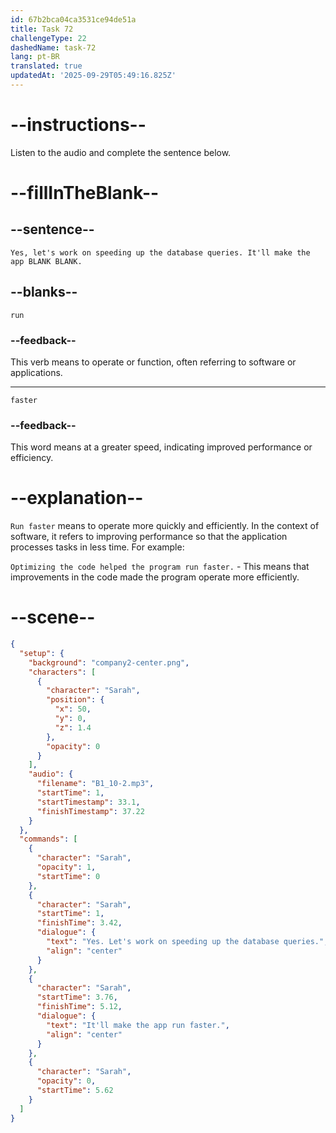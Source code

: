 ```yaml
---
id: 67b2bca04ca3531ce94de51a
title: Task 72
challengeType: 22
dashedName: task-72
lang: pt-BR
translated: true
updatedAt: '2025-09-29T05:49:16.825Z'
---
```


<!-- (Audio) Sarah: Yes, let's work on speeding up the database queries. It'll make the app run faster. -->

# --instructions--

Listen to the audio and complete the sentence below.

# --fillInTheBlank--

## --sentence--

`Yes, let's work on speeding up the database queries. It'll make the app BLANK BLANK.`

## --blanks--

`run`

### --feedback--

This verb means to operate or function, often referring to software or applications.

---

`faster`

### --feedback--

This word means at a greater speed, indicating improved performance or efficiency.

# --explanation--

`Run faster` means to operate more quickly and efficiently. In the context of software, it refers to improving performance so that the application processes tasks in less time. For example:

`Optimizing the code helped the program run faster.` - This means that improvements in the code made the program operate more efficiently.

# --scene--

```json
{
  "setup": {
    "background": "company2-center.png",
    "characters": [
      {
        "character": "Sarah",
        "position": {
          "x": 50,
          "y": 0,
          "z": 1.4
        },
        "opacity": 0
      }
    ],
    "audio": {
      "filename": "B1_10-2.mp3",
      "startTime": 1,
      "startTimestamp": 33.1,
      "finishTimestamp": 37.22
    }
  },
  "commands": [
    {
      "character": "Sarah",
      "opacity": 1,
      "startTime": 0
    },
    {
      "character": "Sarah",
      "startTime": 1,
      "finishTime": 3.42,
      "dialogue": {
        "text": "Yes. Let's work on speeding up the database queries.",
        "align": "center"
      }
    },
    {
      "character": "Sarah",
      "startTime": 3.76,
      "finishTime": 5.12,
      "dialogue": {
        "text": "It'll make the app run faster.",
        "align": "center"
      }
    },
    {
      "character": "Sarah",
      "opacity": 0,
      "startTime": 5.62
    }
  ]
}
```

